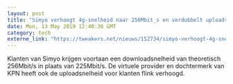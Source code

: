 ```yaml
---
layout: post
title: "Simyo verhoogt 4g-snelheid naar 256Mbit_s en verdubbelt uploadsnelheid"
date: Mon, 13 May 2019 12:40:36 GMT
category: tech
externe_link: "https://tweakers.net/nieuws/152734/simyo-verhoogt-4g-snelheid-naar-256mbit-s-en-verdubbelt-uploadsnelheid.html"
---
```


Klanten van Simyo krijgen voortaan een downloadsnelheid van theoretisch 256Mbit/s in plaats van 225Mbit/s. De virtuele provider en dochtermerk van KPN heeft ook de uploadsnelheid voor klanten flink verhoogd.<img src="http://feeds.feedburner.com/~r/tweakers/mixed/~4/RP2I0JmStFc" height="1" width="1" alt=""/>
